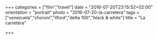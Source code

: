 +++
categories = ["film","travel"]
date = "2016-07-20T23:15:52+02:00"
orientation = "portrait"
photo = "2016-07-20-la-carretera"
tags = ["venezuela","choroní","ilford","delta 100","black & white"]
title = "La carretera"

+++
